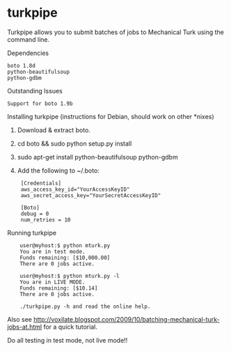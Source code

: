# turkpipe
Turkpipe allows you to submit batches of jobs to Mechanical Turk using the command line.

Dependencies

    boto 1.8d
    python-beautifulsoup
    python-gdbm 

Outstanding Issues

    Support for boto 1.9b 

Installing turkpipe (instructions for Debian, should work on other *nixes)

1. Download & extract boto. 

2. cd boto && sudo python setup.py install
  
3. sudo apt-get install python-beautifulsoup python-gdbm
  
4. Add the following to ~/.boto:

        [Credentials]
        aws_access_key_id="YourAccessKeyID"
        aws_secret_access_key="YourSecretAccessKeyID"
        
        [Boto]
        debug = 0
        num_retries = 10

Running turkpipe

        user@myhost:$ python mturk.py 
        You are in test mode.
        Funds remaining: [$10,000.00]
        There are 0 jobs active. 

        user@myhost:$ python mturk.py -l
        You are in LIVE MODE.
        Funds remaining: [$10.14]
        There are 0 jobs active. 

        ./turkpipe.py -h and read the online help.

Also see http://voxilate.blogspot.com/2009/10/batching-mechanical-turk-jobs-at.html for a quick tutorial. 

Do all testing in test mode, not live mode!! 
